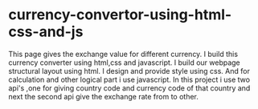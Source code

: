 # currency-convertor-using-html-css-and-js
This page gives the exchange value for different currency.
I build this currency converter using html,css and javascript.
I build our webpage structural layout using html.
I design and provide style using css.
And for calculation and other logical part i use javascript.
In this project i use two api's ,one for giving country code and currency code of that country and next the second api give the exchange rate from to other.


